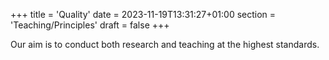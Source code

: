 +++
title = 'Quality'
date = 2023-11-19T13:31:27+01:00
section = 'Teaching/Principles'
draft = false
+++

Our aim is to conduct both research and teaching at the highest standards.